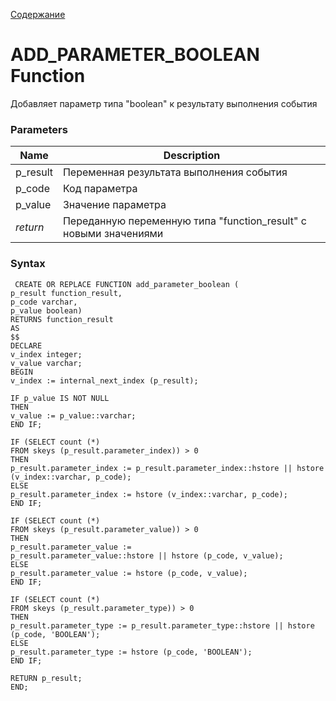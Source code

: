 [Содержание](index.md)

# **ADD_PARAMETER_BOOLEAN Function**
Добавляет параметр типа "boolean" к результату выполнения события 

### Parameters
| Name      | Description                                                      |
|-----------|------------------------------------------------------------------|
| p_result  | Переменная результата выполнения события                         |
| p_code    | Код параметра                                                    |
| p_value   | Значение параметра                                               |
| *return*  | Переданную переменную типа "function_result" с новыми значениями |

### Syntax
     CREATE OR REPLACE FUNCTION add_parameter_boolean (
    p_result function_result,
    p_code varchar,
    p_value boolean)
    RETURNS function_result
    AS
    $$
    DECLARE
    v_index integer;
    v_value varchar;
    BEGIN
    v_index := internal_next_index (p_result);

    IF p_value IS NOT NULL
    THEN
    v_value := p_value::varchar;
    END IF;

    IF (SELECT count (*)
    FROM skeys (p_result.parameter_index)) > 0
    THEN
    p_result.parameter_index := p_result.parameter_index::hstore || hstore (v_index::varchar, p_code);
    ELSE
    p_result.parameter_index := hstore (v_index::varchar, p_code);
    END IF;

    IF (SELECT count (*)
    FROM skeys (p_result.parameter_value)) > 0
    THEN
    p_result.parameter_value :=
    p_result.parameter_value::hstore || hstore (p_code, v_value);
    ELSE
    p_result.parameter_value := hstore (p_code, v_value);
    END IF;

    IF (SELECT count (*)
    FROM skeys (p_result.parameter_type)) > 0
    THEN
    p_result.parameter_type := p_result.parameter_type::hstore || hstore (p_code, 'BOOLEAN');
    ELSE
    p_result.parameter_type := hstore (p_code, 'BOOLEAN');
    END IF;

    RETURN p_result;
    END;
